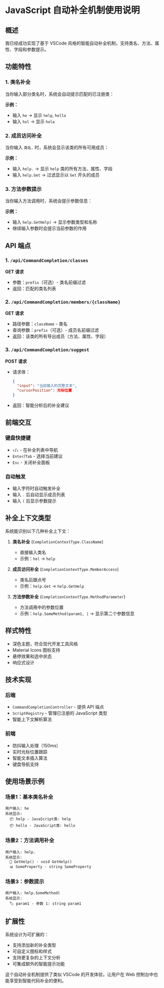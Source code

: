 # JavaScript 自动补全机制使用说明

## 概述

我已经成功实现了基于 VSCode 风格的智能自动补全机制，支持类名、方法、属性、字段和参数提示。

## 功能特性

### 1. 类名补全
当你输入部分类名时，系统会自动提示匹配的已注册类：

**示例：**
- 输入 `he` → 显示 `help`, `hello`
- 输入 `hol` → 显示 `hola`

### 2. 成员访问补全
当你输入 `类名.` 时，系统会显示该类的所有可用成员：

**示例：**
- 输入 `help.` → 显示 `help` 类的所有方法、属性、字段
- 输入 `help.Get` → 过滤显示以 `Get` 开头的成员

### 3. 方法参数提示
当你输入方法调用时，系统会提示参数信息：

**示例：**
- 输入 `help.GetHelp(` → 显示参数类型和名称
- 继续输入参数时会提示当前参数的作用

## API 端点

### 1. `/api/CommandCompletion/classes`
**GET 请求**
- 参数：`prefix`（可选）- 类名前缀过滤
- 返回：匹配的类名列表

### 2. `/api/CommandCompletion/members/{className}`
**GET 请求**
- 路径参数：`className` - 类名
- 查询参数：`prefix`（可选）- 成员名前缀过滤
- 返回：该类的所有导出成员（方法、属性、字段）

### 3. `/api/CommandCompletion/suggest`
**POST 请求**
- 请求体：
  ```json
  {
    "input": "当前输入的完整文本",
    "cursorPosition": 光标位置
  }
  ```
- 返回：智能分析后的补全建议

## 前端交互

### 键盘快捷键
- `↑`/`↓` - 在补全列表中导航
- `Enter`/`Tab` - 选择当前建议
- `Esc` - 关闭补全面板

### 自动触发
- 输入字符时自动触发补全
- 输入 `.` 后自动显示成员列表
- 输入 `(` 后显示参数提示

## 补全上下文类型

系统能识别以下几种补全上下文：

1. **类名补全** (`CompletionContextType.ClassName`)
   - 直接输入类名
   - 示例：`hel` → `help`

2. **成员访问补全** (`CompletionContextType.MemberAccess`)
   - 类名后跟点号
   - 示例：`help.Get` → `help.GetHelp`

3. **方法参数补全** (`CompletionContextType.MethodParameter`)
   - 方法调用中的参数位置
   - 示例：`help.SomeMethod(param1, |` → 显示第二个参数信息

## 样式特性

- 深色主题，符合现代开发工具风格
- Material Icons 图标支持
- 悬停效果和选中状态
- 响应式设计

## 技术实现

### 后端
- `CommandCompletionController` - 提供 API 端点
- `ScriptRegistry` - 管理已注册的 JavaScript 类型
- 智能上下文解析算法

### 前端
- 防抖输入处理（150ms）
- 实时光标位置跟踪
- 智能文本插入算法
- 键盘导航支持

## 使用场景示例

### 场景1：基本类名补全
```
用户输入: he
系统显示: 
  📦 help - JavaScript类: help
  📦 hello - JavaScript类: hello
```

### 场景2：方法调用补全
```
用户输入: help.
系统显示:
  🔧 GetHelp() - void GetHelp()
  📊 SomeProperty - string SomeProperty
```

### 场景3：参数提示
```
用户输入: help.SomeMethod(
系统显示:
  🏷️ param1 - 参数 1: string param1
```

## 扩展性

系统设计为可扩展的：
- 支持添加新的补全类型
- 可自定义图标和样式
- 支持更复杂的上下文分析
- 可集成额外的智能提示功能

这个自动补全机制提供了类似 VSCode 的开发体验，让用户在 Web 控制台中也能享受到智能代码补全的便利。
